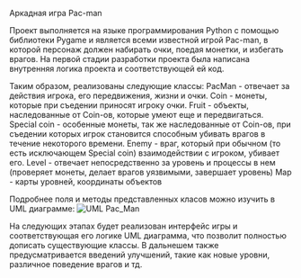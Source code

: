 Аркадная игра Pac-man

Проект выполняется на языке программирования Python с помощью библиотеки Pygame и является всеми известной игрой Pac-man,
в которой персонаж должен набирать очки, поедая монетки, и избегать врагов. На первой стадии разработки проекта была написана
внутренняя логика проекта и соответствующей ей код.

Таким образом, реализованы следующие классы:
PacMan - отвечает за действия игрока, его передвижения, жизни и очки.
Coin - монеты, которые при съедении приносят игроку очки.
Fruit - объекты, наследованные от Coin-ов, которые умеют еще и передвигаться.
Special coin - особенные монеты, так же наследованные от Coin-ов, при съедении
которых игрок становится способным убивать врагов в течение некоторого времени.
Enemy - враг, который при обычном (то есть исключающем Special coin) взаимодействии с игроком, 
убивает его.
Level -  отвечает непосредственно за уровень и процессы в нем (проверяет монеты, делает врагов уязвимыми,
завершает уровень)
Map - карты уровней, координаты объектов

Подробнее поля и методы представленных класов можно изучить в UML диаграмме:
![UML Pac_Man](https://user-images.githubusercontent.com/91114932/161309048-90f6bca1-df44-4d75-a273-ca9f870d5d9e.png)

На следующих этапах будет реализован интерфейс игры и соответствующая его логике UML диаграмма,
что позволит полностью дописать существующие классы.
В дальнешем также предусматривается введений улучшений, такие как новые уровни, различное
поведение врагов и тд.
